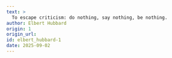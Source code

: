 ```yaml
---
text: >
  To escape criticism: do nothing, say nothing, be nothing.
author: Elbert Hubbard
origin: 1
origin_url:
id: elbert_hubbard-1
date: 2025-09-02 
---
```

